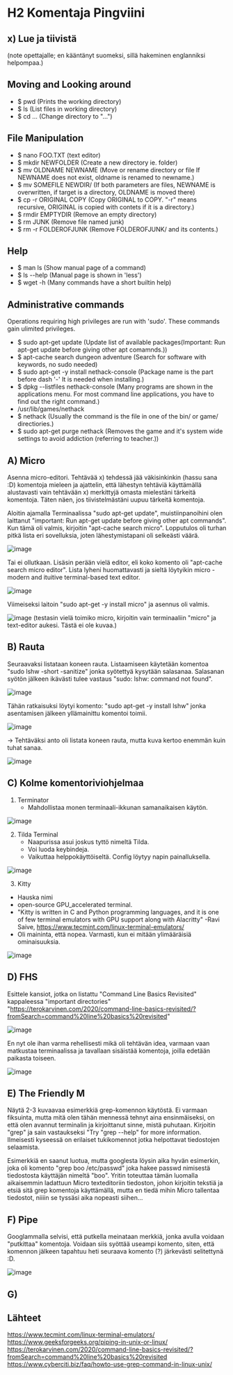 # H2 Komentaja Pingviini

## x) Lue ja tiivistä
(note opettajalle; en kääntänyt suomeksi, sillä hakeminen englanniksi helpompaa.)
## Moving and Looking around

- $ pwd (Prints the working directory)
- $ ls (List files in working directory)
- $ cd ... (Change directory to "...")

## File Manipulation

- $ nano FOO.TXT (text editor)
- $ mkdir NEWFOLDER (Create a new directory ie. folder)
- $ mv OLDNAME NEWNAME (Move or rename directory or file If NEWNAME does not exist, oldname is renamed to newname.)
- $ mv SOMEFILE NEWDIR/ (If both parameters are files, NEWNAME is overwritten, if target is a directory, OLDNAME is moved there)
- $ cp -r ORIGINAL COPY (Copy ORIGINAL to COPY. "-r" means recursive, ORIGINAL is copied with contets if it is a directory.)
- $ rmdir EMPTYDIR (Remove an empty directory)
- $ rm JUNK (Remove file named junk)
- $ rm -r FOLDEROFJUNK (Remove FOLDEROFJUNK/ and its contents.)

## Help

- $ man ls (Show manual page of a command)
- $ ls --help (Manual page is shown in 'less') 
- $ wget -h (Many commands have a short builtin help)

## Administrative commands

Operations requiring high privileges are run with 'sudo'. These commands gain ulimited privileges.
- $ sudo apt-get update (Update list of available packages(Important: Run apt-get update before giving other apt comamnds.))
- $ apt-cache search dungeon adventure (Search for software with keywords, no sudo needed)
- $ sudo apt-get -y install nethack-console (Package name is the part before dash '-' It is needed when installing.)
- $ dpkg --listfiles nethack-console (Many programs are shown in the applications menu. For most command line applications, you have to find out the right command.)
- /usr/lib/games/nethack
- $ nethack (Usually the command is the file in one of the bin/ or game/ directiories.)
- $ sudo apt-get purge nethack (Removes the game and it's system wide settings to avoid addiction (referring to teacher.)) 


## A) Micro

Asenna micro-editori. Tehtävää x) tehdessä jää väkisinkinkin (hassu sana :D) komentoja mieleen ja ajattelin, että lähestyn tehtäviä käyttämällä alustavasti vain tehtävään x) merkittyjä omasta mielestäni tärkeitä komentoja. Täten näen, jos tiivistelmästäni uupuu tärkeitä komentoja.

Aloitin ajamalla Terminaalissa "sudo apt-get update", muistiinpanoihini olen laittanut "important: Run apt-get update before giving other apt commands". Kun tämä oli valmis, kirjoitin "apt-cache search micro". Lopputulos oli turhan pitkä lista eri sovelluksia, joten lähestymistapani oli selkeästi väärä.

![image](https://github.com/bgz859/linux-kurssi/assets/143337738/a24f6fb7-4fb2-4bdb-9cdc-37555de77caf)

Tai ei ollutkaan. Lisäsin perään vielä editor, eli koko komento oli "apt-cache search micro editor". Lista lyheni huomattavasti ja sieltä löytyikin micro - modern and ituitive terminal-based text editor.

![image](https://github.com/bgz859/linux-kurssi/assets/143337738/c5a1e98c-4131-4fe8-b2c6-e9276c4bba26)

Viimeiseksi laitoin "sudo apt-get -y install micro" ja asennus oli valmis.

![image](https://github.com/bgz859/linux-kurssi/assets/143337738/417ecb38-e4e7-4022-b8b8-f01865d021ff)
(testasin vielä toimiko micro, kirjoitin vain terminaaliin "micro" ja text-editor aukesi. Tästä ei ole kuvaa.)
## B) Rauta

Seuraavaksi listataan koneen rauta. Listaamiseen käytetään komentoa "sudo lshw -short -sanitize" jonka syötettyä kysytään salasanaa. Salasanan syötön jälkeen ikävästi tulee vastaus "sudo: lshw: command not found".

![image](https://github.com/bgz859/linux-kurssi/assets/143337738/889a2459-f658-4f0b-b22d-1d6362bfc786)

Tähän ratkaisuksi löytyi komento: "sudo apt-get -y install lshw" jonka asentamisen jälkeen yllämainittu komentoi toimii.

![image](https://github.com/bgz859/linux-kurssi/assets/143337738/2e714472-0960-45a1-a8d7-f924f4270ec9)

-> Tehtäväksi anto oli listata koneen rauta, mutta kuva kertoo enemmän kuin tuhat sanaa.

![image](https://github.com/bgz859/linux-kurssi/assets/143337738/2299e462-acf0-494c-93e5-a1093f68ad79)


## C) Kolme komentoriviohjelmaa

1. Terminator
   - Mahdollistaa monen terminaali-ikkunan samanaikaisen käytön.
   
![image](https://github.com/bgz859/linux-kurssi/assets/143337738/39c5722e-bf63-4d72-9403-bbba73927fe7)

2. Tilda Terminal
   - Naapurissa asui joskus tyttö nimeltä Tilda.
   - Voi luoda keybindeja.
   - Vaikuttaa helppokäyttöiseltä. Config löytyy napin painalluksella.

![image](https://github.com/bgz859/linux-kurssi/assets/143337738/338bb0fb-1bbe-4fed-8106-7f7d8891efa1)

3. Kitty
  - Hauska nimi
  - open-source GPU_accelerated terminal.
  - "Kitty is written in C and Python programming languages, and it is one of few terminal emulators with GPU support along with Alacritty" -Ravi Saive, https://www.tecmint.com/linux-terminal-emulators/
  - Oli maininta, että nopea. Varmasti, kun ei mitään ylimääräisiä ominaisuuksia.

![image](https://github.com/bgz859/linux-kurssi/assets/143337738/0792b4de-dba0-498d-9417-9b842a36ef04)


## D) FHS
Esittele kansiot, jotka on listattu "Command Line Basics Revisited" kappaleessa "important directories" "https://terokarvinen.com/2020/command-line-basics-revisited/?fromSearch=command%20line%20basics%20revisited"

![image](https://github.com/bgz859/linux-kurssi/assets/143337738/5a9c88b8-56ad-498c-aca1-78d79bd9b54a)

En nyt ole ihan varma rehellisesti mikä oli tehtävän idea, varmaan vaan matkustaa terminaalissa ja tavallaan sisäistää komentoja, joilla edetään paikasta toiseen.

![image](https://github.com/bgz859/linux-kurssi/assets/143337738/2c6df2b8-798e-45d7-9bf2-cc818904313c)

## E) The Friendly M

Näytä 2-3 kuvaavaa esimerkkiä grep-komennon käytöstä.
Ei varmaan fiksuinta, mutta mitä olen tähän mennessä tehnyt aina ensinmäiseksi, on että olen avannut terminalin ja kirjoittanut sinne, mistä puhutaan. Kirjoitin "grep" ja sain vastaukseksi "Try "grep --help" for more information. Ilmeisesti kyseessä on erilaiset tukikomennot jotka helpottavat tiedostojen selaamista.

Esimerkkiä en saanut luotua, mutta googlesta löysin aika hyvän esimerkin, joka oli komento "grep boo /etc/passwd" joka hakee passwd nimisestä tiedostosta käyttäjän nimeltä "boo". Yritin toteuttaa tämän luomalla aikaisemmin ladattuun Micro texteditoriin tiedoston, johon kirjoitin tekstiä ja etsiä sitä grep komentoja käyttämällä, mutta en tiedä mihin Micro tallentaa tiedostot, niiiin se tyssäsi aika nopeasti siihen...

## F) Pipe

Googlammalla selvisi, että putkella meinataan merkkiä, jonka avulla voidaan "putkittaa" komentoja. Voidaan siis syöttää useampi komento, siten, että komennon jälkeen tapahtuu heti seuraava komento (?) järkevästi selitettynä :D.

![image](https://github.com/bgz859/linux-kurssi/assets/143337738/d1533f23-56c0-4ebf-a75a-a14f4395cf27)

## G)





## Lähteet

https://www.tecmint.com/linux-terminal-emulators/
https://www.geeksforgeeks.org/piping-in-unix-or-linux/
https://terokarvinen.com/2020/command-line-basics-revisited/?fromSearch=command%20line%20basics%20revisited
https://www.cyberciti.biz/faq/howto-use-grep-command-in-linux-unix/
